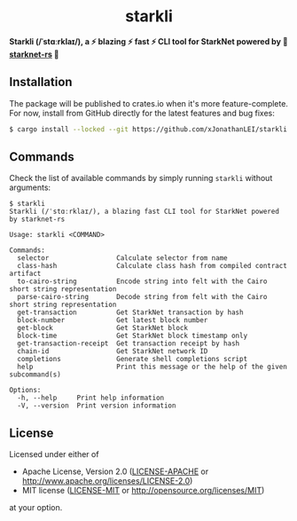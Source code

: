 <p align="center">
  <h1 align="center">starkli</h1>
</p>

**Starkli (/ˈstɑːrklaɪ/), a :zap: blazing :zap: fast :zap: CLI tool for StarkNet powered by :crab: [starknet-rs](https://github.com/xJonathanLEI/starknet-rs) :crab:**

## Installation

The package will be published to crates.io when it's more feature-complete. For now, install from GitHub directly for the latest features and bug fixes:

```sh
$ cargo install --locked --git https://github.com/xJonathanLEI/starkli
```

## Commands

Check the list of available commands by simply running `starkli` without arguments:

```console
$ starkli
Starkli (/ˈstɑːrklaɪ/), a blazing fast CLI tool for StarkNet powered by starknet-rs

Usage: starkli <COMMAND>

Commands:
  selector                 Calculate selector from name
  class-hash               Calculate class hash from compiled contract artifact
  to-cairo-string          Encode string into felt with the Cairo short string representation
  parse-cairo-string       Decode string from felt with the Cairo short string representation
  get-transaction          Get StarkNet transaction by hash
  block-number             Get latest block number
  get-block                Get StarkNet block
  block-time               Get StarkNet block timestamp only
  get-transaction-receipt  Get transaction receipt by hash
  chain-id                 Get StarkNet network ID
  completions              Generate shell completions script
  help                     Print this message or the help of the given subcommand(s)

Options:
  -h, --help     Print help information
  -V, --version  Print version information
```

## License

Licensed under either of

- Apache License, Version 2.0 ([LICENSE-APACHE](./LICENSE-APACHE) or <http://www.apache.org/licenses/LICENSE-2.0>)
- MIT license ([LICENSE-MIT](./LICENSE-MIT) or <http://opensource.org/licenses/MIT>)

at your option.
